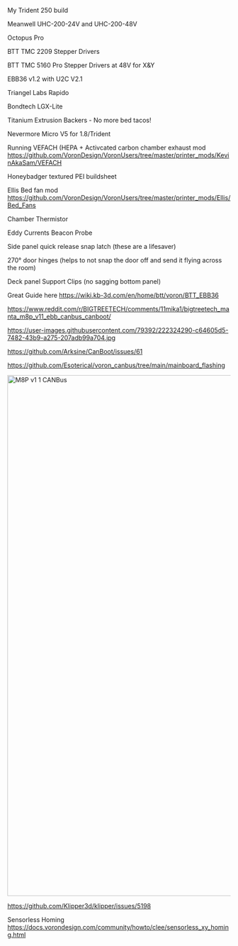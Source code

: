 My Trident 250 build

Meanwell UHC-200-24V and UHC-200-48V

Octopus Pro

BTT TMC 2209 Stepper Drivers

BTT TMC 5160 Pro Stepper Drivers at 48V for X&Y

EBB36 v1.2 with U2C V2.1

Triangel Labs Rapido

Bondtech LGX-Lite

Titanium Extrusion Backers - No more bed tacos!

Nevermore Micro V5 for 1.8/Trident

Running VEFACH (HEPA + Activcated carbon chamber exhaust mod https://github.com/VoronDesign/VoronUsers/tree/master/printer_mods/KevinAkaSam/VEFACH

Honeybadger textured PEI buildsheet

Ellis Bed fan mod https://github.com/VoronDesign/VoronUsers/tree/master/printer_mods/Ellis/Bed_Fans

Chamber Thermistor

Eddy Currents Beacon Probe

Side panel quick release snap latch (these are a lifesaver)

270° door hinges (helps to not snap the door off and send it flying across the room)

Deck panel Support Clips (no sagging bottom panel)

Great Guide here https://wiki.kb-3d.com/en/home/btt/voron/BTT_EBB36

https://www.reddit.com/r/BIGTREETECH/comments/11mika1/bigtreetech_manta_m8p_v11_ebb_canbus_canboot/

https://user-images.githubusercontent.com/79392/222324290-c64605d5-7482-43b9-a275-207adb99a704.jpg

https://github.com/Arksine/CanBoot/issues/61

https://github.com/Esoterical/voron_canbus/tree/main/mainboard_flashing

<img width="1175" alt="M8P v1 1 CANBus" src="https://user-images.githubusercontent.com/113078228/236856447-34c11366-e5dd-4d36-af0c-28f809ab6e9d.png">

https://github.com/Klipper3d/klipper/issues/5198

Sensorless Homing https://docs.vorondesign.com/community/howto/clee/sensorless_xy_homing.html
